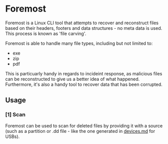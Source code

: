 # Foremost

Foremost is a Linux CLI tool that attempts to recover and reconstruct files based on their headers, footers and data structures - no meta data is used. This process is known as 'file carving'. 

Foremost is able to handle many file types, including but not limited to:
* exe
* zip
* pdf

This is particuarly handy in regards to incideint response, as malicious files can be reconstructed to give us a better idea of what happened. Furthermore, it's also a handy tool to recover data that has been corrupted.

## Usage

### [1] Scan 

Foremost can be used to scan for deleted files by providing it with a source (such as a partition or .dd file - like the one generated in [devices.md](devices.md) for USBs). 



